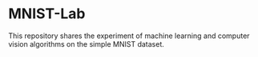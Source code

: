 # MNIST-Lab
This repository shares the experiment of machine learning and computer vision algorithms on the simple MNIST dataset.
